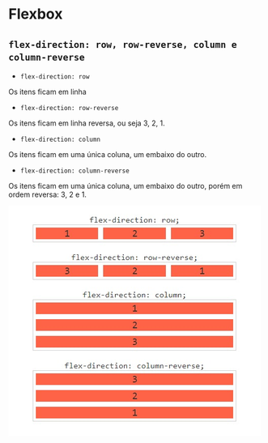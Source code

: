 # Flexbox
 ## `flex-direction: row, row-reverse, column e column-reverse`
- `flex-direction: row`

Os itens ficam em linha

- `flex-direction: row-reverse`

Os itens ficam em linha reversa, ou seja 3, 2, 1.

- `flex-direction: column`

Os itens ficam em uma única coluna, um embaixo do outro.

- `flex-direction: column-reverse`

Os itens ficam em uma única coluna, um embaixo do outro, porém em ordem reversa: 3, 2 e 1.
 

 ![](../../.github/flex-direction.jpeg)